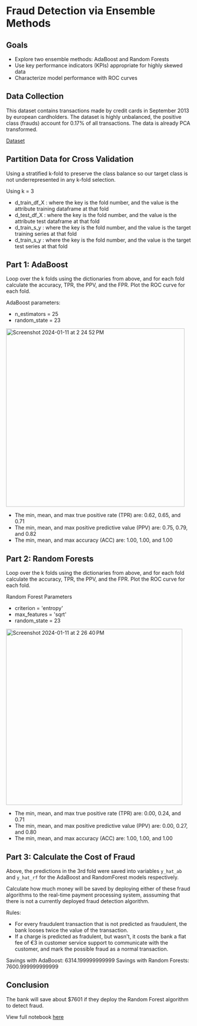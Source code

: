 # Fraud Detection via Ensemble Methods

## Goals 
- Explore two ensemble methods: AdaBoost and Random Forests 
- Use key performance indicators (KPIs) appropriate for highly skewed data 
- Characterize model performance with ROC curves

## Data Collection 

This dataset contains transactions made by credit cards in September 2013 by european cardholders. The dataset is highly unbalanced, the positive class (frauds) account for 0.17% of all transactions. The data is already PCA transformed. 

[Dataset](https://www.cs.utexas.edu/~chaney/cc.csv)

## Partition Data for Cross Validation

Using a stratified k-fold to preserve the class balance so our target class is not underrepresented in any k-fold selection.

Using k = 3

- d_train_df_X : where the key is the fold number, and the value is the attribute training dataframe at that fold
- d_test_df_X : where the key is the fold number, and the value is the attribute test dataframe at that fold
- d_train_s_y : where the key is the fold number, and the value is the target training series at that fold
- d_train_s_y : where the key is the fold number, and the value is the target test series at that fold

## Part 1: AdaBoost 

Loop over the k folds using the dictionaries from above, and for each fold calculate the accuracy, TPR, the PPV, and the FPR. Plot the ROC curve for each fold.

AdaBoost parameters: 
- n_estimators = 25 
- random_state = 23

<img width="485" alt="Screenshot 2024-01-11 at 2 24 52 PM" src="https://github.com/catherinealeal/EnsembleMethodsFraudDetection/assets/100166102/460ea277-18bb-4697-80b6-be5b10104711">

- The min, mean, and max true positive rate (TPR) are: 0.62, 0.65, and 0.71
- The min, mean, and max positive predictive value (PPV) are: 0.75, 0.79, and 0.82
- The min, mean, and max accuracy (ACC) are: 1.00, 1.00, and 1.00

## Part 2: Random Forests 

Loop over the k folds using the dictionaries from above, and for each fold calculate the accuracy, TPR, the PPV, and the FPR. Plot the ROC curve for each fold.

Random Forest Parameters 
- criterion = 'entropy'
- max_features = 'sqrt'
- random_state = 23

<img width="479" alt="Screenshot 2024-01-11 at 2 26 40 PM" src="https://github.com/catherinealeal/EnsembleMethodsFraudDetection/assets/100166102/3dab377f-5459-4cbe-9d77-34f239e1c218">

- The min, mean, and max true positive rate (TPR) are: 0.00, 0.24, and 0.71
- The min, mean, and max positive predictive value (PPV) are: 0.00, 0.27, and 0.80
- The min, mean, and max accuracy (ACC) are: 1.00, 1.00, and 1.00

## Part 3: Calculate the Cost of Fraud

Above, the predictions in the 3rd fold were saved into variables `y_hat_ab` and `y_hat_rf` for the AdaBoost and RandomForest models respectively. 

Calculate how much money will be saved by deploying either of these fraud algorithms to the real-time payment processing system, asssuming that there is not a currently deployed fraud detection algorithm.  

Rules: 
- For every fraudulent transaction that is not predicted as fraudulent, the bank looses twice the value of the transaction.  
- If a charge is predicted as fradulent, but wasn't, it costs the bank a flat fee of €3 in customer service support to communicate with the customer, and mark the possible fraud as a normal transaction.

Savings with AdaBoost: 6314.199999999999
Savings with Random Forests: 7600.999999999999

## Conclusion 

The bank will save about $7601 if they deploy the Random Forest algorithm to detect fraud.

View full notebook [here](https://github.com/catherinealeal/EnsembleMethodsFraudDetection/blob/main/EnsembleMethodsFraudDetection.ipynb)
